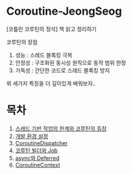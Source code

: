 # Coroutine-JeongSeog

[코틀린 코루틴의 정석] 책 읽고 정리하기

코루틴의 장점

1. 성능 : 스레드 블록킹 극복
2. 안정성 : 구조화된 동시성 원칙으로 동작 범위 한정
3. 가독성 : 간단한 코드로 스레드 블록킹 방지

위 세가지 특징을 더 깊이있게 배워보자..

# 목차

1. [스레드 기반 작업의 한계와 코루틴의 등장](https://github.com/kim4152/Coroutine-JeongSeog/tree/main/a)
2. [개발 환경 설정](https://github.com/kim4152/Coroutine-JeongSeog/tree/main/b)
3. [CoroutineDispatcher](https://github.com/kim4152/Coroutine-JeongSeog/tree/main/c)
4. [코루틴 빌더와 Job](https://github.com/kim4152/Coroutine-JeongSeog/tree/main/d)
5. [async와 Deferred](https://github.com/kim4152/Coroutine-JeongSeog/tree/main/e)
6. [CoroutineContext](https://github.com/kim4152/Coroutine-JeongSeog/tree/main/f)

